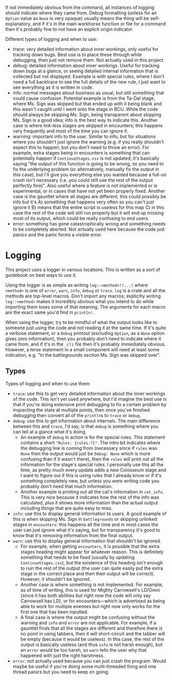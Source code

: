If not immediately obvious from the command, all instances of logging should indicate where they came from. Debug formatting (unless for an `Option` value as `None` is very opaque) usually means the thing will be self-explanatory, and if it's in the main workhorse function or file for a command then it's probably fine to not have an explicit origin indicator.

Different types of logging and when to use:

- trace: very detailed information about inner workings, only useful for tracking down bugs. Best use is to place these through while debugging, then just not remove them. Not actually used in this project.
- debug: detailed information about inner workings. Useful for tracking down bugs at a glance, or seeing detailed internal information that is collected but not displayed. Example is with special rules, where I don't need a full backtrace to see the full details of the new rule, I just want to see everything as it is written in code.
- info: normal messages about business as usual, but still something that could cause confusion. Potential example is from the Ta-Da! stage, where Ms. Sign was skipped but that ended up with it being blank and this wasn't caught until I went onto the stage in BCU. While the code should always be skipping Ms. Sign, being transparent about skipping Ms. Sign is a good idea; info is the best way to indicate this. Another case is where link-less stages are skipped in encounters; this happens very frequently and most of the time you can ignore it.
- warning: important info to the user. Similar to info, but for situations where you shouldn't just ignore the warning (e.g. if you really shouldn't expect this to happen, but you don't need to throw an error). For example, extra stages being in encounters is something that can potentially happen if `ContinueStages.csv` is not updated; it's basically saying "the output of this function is going to be wrong, so you need to fix the underlying problem (or alternatively, manually fix the output in this case), but I'll give you everything else you wanted because a full-on crash isn't necessary (i.e. you could still use the rest of the output perfectly fine)". Also useful where a feature is not implemented or is experimental, or in cases that have not yet been properly fixed. Another case is the gauntlet where all stages are different, this could possibly be info but it's A) something that happens very often so you can't just ignore it B) means that the entire script is useless for this map C) in this case the rest of the code will still run properly but it will end up missing most of its output, which could be really confusing to end users.
- error: something has gone catastrophically wrong and something needs to be completely aborted. Not actually used here because the code just panics and the panic forms a visible error.

# Logging
This project uses a logger in various locations. This is written as a sort of guidebook on best ways to use it.

Using the logger is as simple as writing `log::<method>!(...)` where `<method>` is one of `error`, `warn`, `info`, `debug` or `trace`. `log` is a crate and all the methods are top-level macros. Don't import any macros; explicitly writing `log::<method>` makes it incredibly obvious what you intend to do while importing them loses some of that meaning. The arguments for each macro are the exact same you'd find in `println!`.

When using the logger, try to be mindful of what the output looks like to someone just using the code and not reading it at the same time. If it's quite a verbose statement, or a `Debug` printout (excluding `Option`, as a `None` option gives zero information), then you probably don't need to indicate where it came from, and if it's in the `_cli` file then it's probably immediately obvious. However, a terse statement in a small component will need at least some indication, e.g. "In the battlegrounds section Ms. Sign was skipped over".

## Types
Types of logging and when to use them:

- `trace`: use this to get very detailed information about the inner workings of the code. This isn't yet used anywhere, but I'd imagine the best use is that if you're doing extensive print debugging to fix a certain problem by inspecting the state at multiple points, then once you've finished debugging then convert all of the `println`s to `trace` or `debug`.
- `debug`: use this to get information about internals. The main difference between this and `trace`, I'd say, is that `debug` is something where you can tell at a glance what it's doing.
  - An example of `debug` in action is for the special rules. This statement contains a short `"Rules: {rules:?}"`. The intro bit indicates where the debugging line is coming from (necessary since if `rules` was `None` then the output would just be `Debug: None` which is more confusing than if it wasn't there), then the `rules` will print out all the information for the stage's special rules. I personally use this all the time, as pretty much every update adds a new Colosseum stage and I want to figure out if this is using rules that I already know or if it's something completely new, but unless you were writing code you probably don't need that much information.
  - Another example is printing out all the cat's information in `cat_info`. This is very nice because it indicates how the rest of the info was calculated, plus it shows more information than the actual output including things that are quite easy to miss.
- `info`: use this to display general information to users. A good example of this is when skipping Ms. Sign in `battlegrounds` or skipping unlinked stages in `encounters`: this happens all the time and in most cases the user can just ignore what it's saying, but for transparency it's good to know that it's removing information from the final output.
- `warn`: use this to display general information that shouldn't be ignored.
  - For example, when getting `encounters`, it is possible that the extra stages heading might appear for whatever reason. This is definitely something that needs to be fixed (usually by updating `ContinueStages.csv`), but the existence of this heading isn't enough to ruin the rest of the output (the user can quite easily put the extra stage in the correct place and then their output will be correct). However, it shouldn't be ignored.
  - Another case is where something is not implemented. For example, as of time of writing, this is used for Mighty Carrowsell's LD/Omni (since it has both abilities but right now the code will only say Carrowsell has LD), or for encounters&mdash;which is advertised as being able to work for multiple enemies but right now only works for the first one that has been inputted.
  - A final case is where the output might be confusing without the warning and `info` and `error` are not applicable. For example, if a gauntlet finds that all the stages are different and therefore there is no point in using tabbers, then it will short-circuit and the tabber will be empty (because it would be useless). In this case, the rest of the output is basically useless (and thus `info` is not harsh enough), but an `error` would be too harsh, so `warn` tells the user why that happened with just the right harshness.
- `error`: not actually used because you can just crash the program. Would maybe be useful if you're doing some multi-threaded thing and one thread panics but you need to keep on going.
